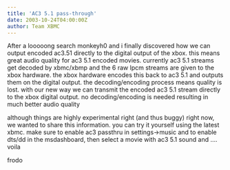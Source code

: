 ```yaml
---
title: 'AC3 5.1 pass-through'
date: 2003-10-24T04:00:00Z
author: Team XBMC
---
```

After a looooong search monkeyh0 and i finally discovered how we can output encoded ac3.51 directly to the digital output of the xbox. this means great audio quality for ac3 5.1 encoded movies. currently ac3 5.1 streams get decoded by xbmc/xbmp and the 6 raw lpcm streams are given to the xbox hardware. the xbox hardware encodes this back to ac3 5.1 and outputs them on the digital output. the decoding/encoding process means quality is lost. with our new way we can transmit the encoded ac3 5.1 stream directly to the xbox digital output. no decoding/encoding is needed resulting in much better audio quality

 although things are highly experimental right (and thus buggy) right now, we wanted to share this information. you can try it yourself using the latest xbmc. make sure to enable ac3 passthru in settings-\>music and to enable dts/dd in the msdashboard, then select a movie with ac3 5.1 sound and …. voila

 frodo

 